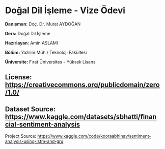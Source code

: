 # Doğal Dil İşleme - Vize Ödevi
**Danışman:** Doç. Dr. Murat AYDOĞAN

**Ders:** Doğal Dil İşleme

**Hazırlayan:** Amin ASLAMI

**Bölüm:** Yazılım Müh / Teknoloji Fakültesi

**Üniversite:** Fırat Üniversites - Yüksek Lisans

## License: https://creativecommons.org/publicdomain/zero/1.0/

## Dataset Source: https://www.kaggle.com/datasets/sbhatti/financial-sentiment-analysis



Project Source: https://www.kaggle.com/code/kooraabhinav/sentiment-analysis-using-lstm-and-gru
